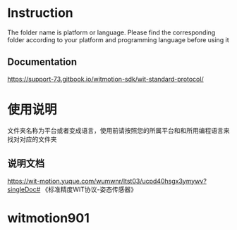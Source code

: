 # Instruction

The folder name is platform or language. Please find the corresponding folder according to your platform and programming language before using it

## Documentation

https://support-73.gitbook.io/witmotion-sdk/wit-standard-protocol/


# 使用说明

文件夹名称为平台或者变成语言，使用前请按照您的所属平台和和所用编程语言来找对对应的文件夹

## 说明文档

https://wit-motion.yuque.com/wumwnr/ltst03/ucpd40hsgx3ymywv?singleDoc# 《标准精度WIT协议-姿态传感器》




# witmotion901
